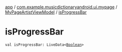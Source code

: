 [app](../../index.md) / [com.example.musicdictionaryandroid.ui.mypage](../index.md) / [MyPageArtistViewModel](index.md) / [isProgressBar](./is-progress-bar.md)

# isProgressBar

`val isProgressBar: LiveData<`[`Boolean`](https://kotlinlang.org/api/latest/jvm/stdlib/kotlin/-boolean/index.html)`>`